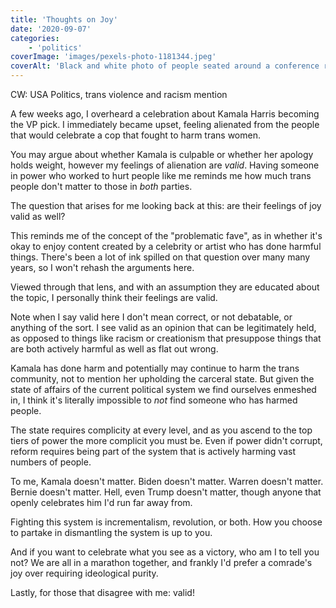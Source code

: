 ```yaml
---
title: 'Thoughts on Joy'
date: '2020-09-07'
categories:
    - 'politics'
coverImage: 'images/pexels-photo-1181344.jpeg'
coverAlt: 'Black and white photo of people seated around a conference room with raised hands'
---
```


CW: USA Politics, trans violence and racism mention

A few weeks ago, I overheard a celebration about Kamala Harris becoming the VP pick. I immediately became upset, feeling alienated from the people that would celebrate a cop that fought to harm trans women.

You may argue about whether Kamala is culpable or whether her apology holds weight, however my feelings of alienation are _valid_. Having someone in power who worked to hurt people like me reminds me how much trans people don't matter to those in _both_ parties.

The question that arises for me looking back at this: are their feelings of joy valid as well?

This reminds me of the concept of the "problematic fave", as in whether it's okay to enjoy content created by a celebrity or artist who has done harmful things. There's been a lot of ink spilled on that question over many many years, so I won't rehash the arguments here.

Viewed through that lens, and with an assumption they are educated about the topic, I personally think their feelings are valid.

Note when I say valid here I don't mean correct, or not debatable, or anything of the sort. I see valid as an opinion that can be legitimately held, as opposed to things like racism or creationism that presuppose things that are both actively harmful as well as flat out wrong.

Kamala has done harm and potentially may continue to harm the trans community, not to mention her upholding the carceral state. But given the state of affairs of the current political system we find ourselves enmeshed in, I think it's literally impossible to _not_ find someone who has harmed people.

The state requires complicity at every level, and as you ascend to the top tiers of power the more complicit you must be. Even if power didn't corrupt, reform requires being part of the system that is actively harming vast numbers of people.

To me, Kamala doesn't matter. Biden doesn't matter. Warren doesn't matter. Bernie doesn't matter. Hell, even Trump doesn't matter, though anyone that openly celebrates him I'd run far away from.

Fighting this system is incrementalism, revolution, or both. How you choose to partake in dismantling the system is up to you.

And if you want to celebrate what you see as a victory, who am I to tell you not? We are all in a marathon together, and frankly I'd prefer a comrade's joy over requiring ideological purity.

Lastly, for those that disagree with me: valid!
